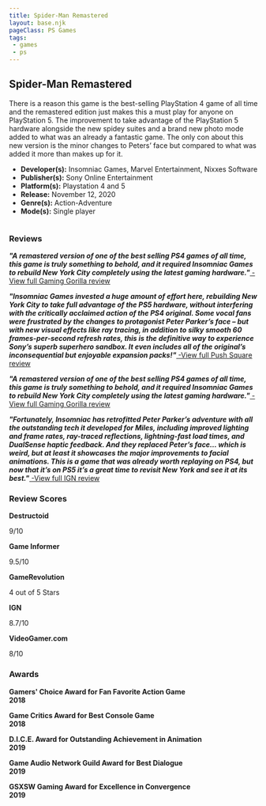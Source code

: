 ```yaml
---
title: Spider-Man Remastered
layout: base.njk
pageClass: PS Games
tags: 
 - games
 - ps
---
```


  <section class="grid-m">
        <article class="card-m">
            <div class="card__content-m">
                <h2 class="card__text-m">Spider-Man Remastered</h2>
              <p class="card__text-m">There is a reason this game is the best-selling PlayStation 4 game of all time and the remastered edition just makes this a must play for anyone on PlayStation 5. The improvement to take advantage of the PlayStation 5 hardware alongside the new spidey suites and a brand new photo mode added to what was an already a fantastic game. The only con about this new version is the minor changes to Peters’ face but compared to what was added it more than makes up for it.</p>
              <ul>
                 <li><strong>Developer(s):</strong> Insomniac Games, Marvel Entertainment, Nixxes Software</li>
                <li><strong>Publisher(s):</strong> Sony Online Entertainment</li>
                <li><strong>Platform(s):</strong> Playstation 4 and 5</li>
                <li><strong>Release:</strong> November 12, 2020</li>
                <li><strong>Genre(s):</strong> Action-Adventure</li>
                <li><strong>Mode(s):</strong> Single player</li>
              </ul>
            </div>
          </article>
          <article class="card-m">
            <div class="card__img-m"><img src="/images/ps3.png" alt=""></div>
          </article>
     </section>
            <div class="game_reviews">
      <h3><strong>Reviews</strong></h3>      
      <p>
        <strong><i>"A remastered version of one of the best selling PS4 games of all time, this game is truly something to behold, and it required Insomniac Games to rebuild New York City completely using the latest gaming hardware."<a href="https://gaminggorilla.com/best-ps5-exclusive-games/" target="_blank" rel="noopener noreferrer"></i></strong> -View full Gaming Gorilla review</a>
      </p>
      <p>
        <strong><i>"Insomniac Games invested a huge amount of effort here, rebuilding New York City to take full advantage of the PS5 hardware, without interfering with the critically acclaimed action of the PS4 original. Some vocal fans were frustrated by the changes to protagonist Peter Parker’s face – but with new visual effects like ray tracing, in addition to silky smooth 60 frames-per-second refresh rates, this is the definitive way to experience Sony’s superb superhero sandbox. It even includes all of the original’s inconsequential but enjoyable expansion packs!"<a href="https://www.pushsquare.com/guides/best-ps5-exclusive-games?page=3" target="_blank" rel="noopener noreferrer"></i></strong> -View full Push Square review</a>
      </p>
       <p>
        <strong><i>"A remastered version of one of the best selling PS4 games of all time, this game is truly something to behold, and it required Insomniac Games to rebuild New York City completely using the latest gaming hardware."<a href="https://gaminggorilla.com/best-ps5-exclusive-games/" target="_blank" rel="noopener noreferrer"></i></strong> -View full Gaming Gorilla review</a>
      </p>
      <p>
        <strong><i>"Fortunately, Insomniac has retrofitted Peter Parker’s adventure with all the outstanding tech it developed for Miles, including improved lighting and frame rates, ray-traced reflections, lightning-fast load times, and DualSense haptic feedback. And they replaced Peter’s face… which is weird, but at least it showcases the major improvements to facial animations. This is a game that was already worth replaying on PS4, but now that it’s on PS5 it’s a great time to revisit New York and see it at its best."<a href="https://www.ign.com/articles/marvels-spider-man-remastered-review" target="_blank" rel="noopener noreferrer"></i></strong> -View full IGN review</a>
      </p>
      </div>
  <h3><strong>Review Scores</strong></h3>
    <div class="game_numeric_reviews">
      <div class="game_numeric_review">
        <strong>Destructoid</strong>
        <p>9/10</p>
      </div>
      <div class="game_numeric_review">
        <strong>Game Informer</strong>
        <p>9.5/10</p>
      </div>
      <div class="game_numeric_review">
        <strong>GameRevolution</strong>
        <p>4 out of 5 Stars</p>
      </div>
      <div class="game_numeric_review">
        <strong>IGN</strong>
        <p>8.7/10</p>
      </div>
      <div class="game_numeric_review">
        <strong>VideoGamer.com</strong>
        <p>8/10</p>
      </div>
    </div>
    <h3><strong>Awards</strong></h3>
    <div class="game_awards">
      <div class="game_award">
        <p><strong>Gamers' Choice Award for Fan Favorite Action Game<br>2018</strong></p>
      </div>
      <div class="game_award">
        <p><strong>Game Critics Award for Best Console Game<br>2018</strong></p>
      </div>
      <div class="game_award">
        <p><strong>D.I.C.E. Award for Outstanding Achievement in Animation<br>2019</strong></p>
      </div>
      <div class="game_award">
        <p><strong>Game Audio Network Guild Award for Best Dialogue<br>2019</strong></p>
      </div>
      <div class="game_award">
        <p><strong>GSXSW Gaming Award for Excellence in Convergence<br>2019</strong></p>
      </div>
    </div>
